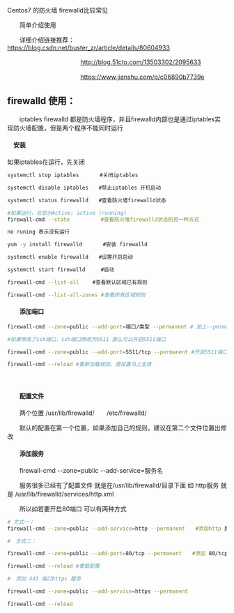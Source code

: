 Centos7 的防火墙 firewalld比较常见

　　简单介绍使用

　　详细介绍链接推荐：  https://blog.csdn.net/buster_zr/article/details/80604933

　　　　　　　　　　　　http://blog.51cto.com/13503302/2095633

　　　　　　　　　　　　https://www.jianshu.com/p/c06890b7739e

## firewalld 使用：

　　iptables firewalld 都是防火墙程序，并且firewalld内部也是通过iptables实现防火墙配置，但是两个程序不能同时运行 

####  　安装

如果iptables在运行，先关闭

```bash
systemctl stop iptables　　　　#关闭iptables

systemctl disable iptables　　#禁止iptables 开机启动

systemctl status firewalld　　#查看防火墙firewalld状态

#如果运行，会显示Active: active (running)　　
firewall-cmd --state　　　　　　#查看防火墙firewalld状态的另一种方式

no runing 表示没有运行

yum -y install firewalld　　　　#安装 firewalld

systemctl enable firewalld　　#设置开启启动

systemctl start firewalld　　　#启动

firewall-cmd --list-all 　　#查看默认区域已有规则 

firewall-cmd --list-all-zones #查看所有区域规则　
```



 

#### 　　添加端口

```bash
firewall-cmd --zone=public --add-port=端口/类型 --permanent # 加上--permanent 表示永久生效

#如果修改了ssh端口，ssh端口修改为5511 那么可以开启5511端口

firewall-cmd --zone=public --add-port=5511/tcp --permanent #开启5511端口 tcp类型 

firewall-cmd --reload #重新加载规则，使设置马上生效
```

　　　

#### 　　配置文件

　　两个位置   /usr/lib/firewalld/　　/etc/firewalld/

　　默认的配置在第一个位置，如果添加自己的规则，建议在第二个文件位置出修改

 

#### 　　添加服务　　

　　firewall-cmd --zone=public --add-service=服务名

　　服务很多已经有了配置文件 就是在/usr/lib/firewalld/目录下面 如 http服务 就是 /usr/lib/firewalld/services/http.xml

　　所以如若要开启80端口 可以有两种方式

```bash
# 方式一： 
firewall-cmd --zone=public --add-service=http --permanent　　#添加http 服务 配置文件中默认是80端口

#　方式二： 

firewall-cmd --zone=public --add-port=80/tcp --permanent　　#添加 80/tcp 端口　

firewall-cmd --reload #重载配置

#　添加 443 端口https 服务

firewall-cmd --zone=public --add-service=https --permanent

firewall-cmd --reload　　　　　　　　
```
